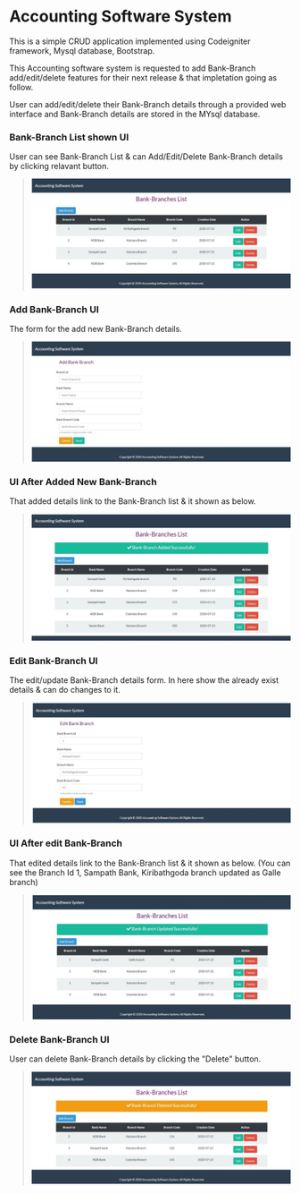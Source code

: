 # Accounting Software System
 
 This is a simple CRUD application implemented using Codeigniter framework, Mysql database, Bootstrap.
 
 This Accounting software system is requested to add Bank-Branch add/edit/delete features for their next release & that impletation going as follow.   
 
 User can add/edit/delete their Bank-Branch details through a provided web interface and Bank-Branch details are stored in the MYsql database.
 
 
 ### Bank-Branch List shown UI
 
 User can see Bank-Branch List & can Add/Edit/Delete Bank-Branch details by clicking relavant button.
 
 >![Alt text](images/Bank-Branch_List_UI.jpg)

 
 ### Add Bank-Branch UI
 
 The form for the add new Bank-Branch details.
 
 >![Alt text](images/Add_Branch_UI.jpg)
 
 
 ### UI After Added New Bank-Branch
 
 That added details link to the Bank-Branch list & it shown as below.
 
 >![Alt text](images/UI_After_Added_New_Branch.jpg)
 
 
 ### Edit Bank-Branch UI
 
 The edit/update Bank-Branch details form. In here show the already exist details & can do changes to it.
 
 >![Alt text](images/Edit_Branch_UI.jpg)
 
 
 ### UI After edit Bank-Branch
 
 That edited details link to the Bank-Branch list & it shown as below. (You can see the Branch Id 1, Sampath Bank, Kiribathgoda branch updated as Galle branch)
 
 >![Alt text](images/UI_After_Edit_Branch.jpg)
 
 
 ### Delete Bank-Branch UI
 
 User can delete Bank-Branch details by clicking the "Delete" button.

 >![Alt text](images/Delete_Branch_UI.jpg)